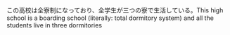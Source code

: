 <tr><td>この高校は全寮制になっており、全学生が三つの寮で生活している。<td><tr><tr><td>This high school is a boarding school (literally: total dormitory system) and all the students live in three dormitories<td><tr></table>

